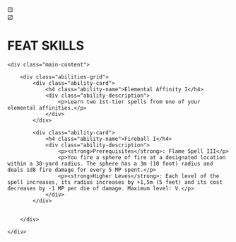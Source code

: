 
<!DOCTYPE html>
<html lang="en">
<head>
    <meta charset="UTF-8">
    <meta name="viewport" content="width=device-width, initial-scale=1.0">
    <link rel="stylesheet" href="../style.css">
    <title>ECHO SYSTEM RPG</title>

</head>
<body>
    <!-- Cover Page -->
    <div class="cover-page">
        <div class="dice-decoration d6">⚀</div>
        <div class="dice-decoration d20">⚂	</div>
        <div class="cover-container">
            <h1 class="title">FEAT SKILLS</h1>
        </div>
    </div>

    <div class="main-content">    

        <div class="abilities-grid">
            <div class="ability-card">
                <h4 class="ability-name">Elemental Affinity I</h4>
                <div class="ability-description">
                    <p>Learn two 1st-tier spells from one of your elemental affinities.</p>
                </div>
            </div>

            <div class="ability-card">
                <h4 class="ability-name">Fireball I</h4>
                <div class="ability-description">
                    <p><strong>Prerequisites</strong>: Flame Spell III</p>
                    <p>You fire a sphere of fire at a designated location within a 30-yard radius. The sphere has a 3m (10 foot) radius and deals 1d8 fire damage for every 5 MP spent.</p>
                    <p><strong>Higher Leves</strong>: Each level of the spell increases, its radius increases by +1,5m (5 feet) and its cost decreases by -1 MP per die of damage. Maximum level: V.</p>
                </div>
            </div>


        </div>        
        
    </div>
</body>
</html>
